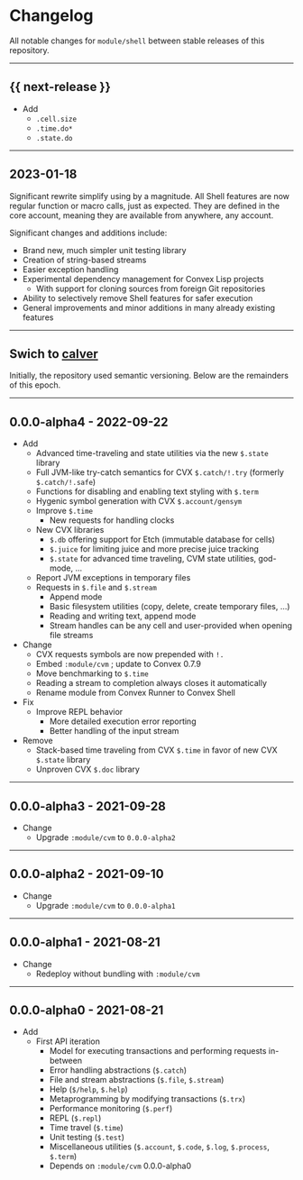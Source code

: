 # Changelog

All notable changes for `module/shell` between stable releases of this
repository.


---


## {{ next-release }}

- Add
    - `.cell.size`
    - `.time.do*` 
    - `.state.do`

---


## 2023-01-18

Significant rewrite simplify using by a magnitude. All Shell features are now
regular function or macro calls, just as expected. They are defined in the core
account, meaning they are available from anywhere, any account.

Significant changes and additions include:

- Brand new, much simpler unit testing library
- Creation of string-based streams
- Easier exception handling
- Experimental dependency management for Convex Lisp projects
    - With support for cloning sources from foreign Git repositories 
- Ability to selectively remove Shell features for safer execution
- General improvements and minor additions in many already existing features


---


## Swich to [calver](https://calver.org)

Initially, the repository used semantic versioning. Below are the remainders of
this epoch.


---


## 0.0.0-alpha4 - 2022-09-22

- Add
    - Advanced time-traveling and state utilities via the new `$.state` library
    - Full JVM-like try-catch semantics for CVX `$.catch/!.try` (formerly `$.catch/!.safe`)
    - Functions for disabling and enabling text styling with `$.term`
    - Hygenic symbol generation with CVX `$.account/gensym`
    - Improve `$.time`
        - New requests for handling clocks
    - New CVX libraries
        - `$.db` offering support for Etch (immutable database for cells)
        - `$.juice` for limiting juice and more precise juice tracking
        - `$.state` for advanced time traveling, CVM state utilities, god-mode, ...
    - Report JVM exceptions in temporary files
    - Requests in `$.file` and `$.stream`
        - Append mode
        - Basic filesystem utilities (copy, delete, create temporary files, ...)
        - Reading and writing text, append mode
        - Stream handles can be any cell and user-provided when opening file streams
- Change
    - CVX requests symbols are now prepended with `!.`
    - Embed `:module/cvm` ; update to Convex 0.7.9
    - Move benchmarking to `$.time`
    - Reading a stream to completion always closes it automatically
    - Rename module from Convex Runner to Convex Shell
- Fix
    - Improve REPL behavior
        - More detailed execution error reporting
        - Better handling of the input stream
- Remove
    - Stack-based time traveling from CVX `$.time` in favor of new CVX `$.state` library
    - Unproven CVX `$.doc` library


---


## 0.0.0-alpha3 - 2021-09-28

- Change
    - Upgrade `:module/cvm` to `0.0.0-alpha2`


---


## 0.0.0-alpha2 - 2021-09-10

- Change
    - Upgrade `:module/cvm` to `0.0.0-alpha1`


---


## 0.0.0-alpha1 - 2021-08-21

- Change
    - Redeploy without bundling with `:module/cvm`


---


## 0.0.0-alpha0 - 2021-08-21

- Add
    - First API iteration
        - Model for executing transactions and performing requests in-between
        - Error handling abstractions (`$.catch`)
        - File and stream abstractions (`$.file`, `$.stream`)
        - Help (`$/help`, `$.help`)
        - Metaprogramming by modifying transactions (`$.trx`)
        - Performance monitoring (`$.perf`)
        - REPL (`$.repl`)
        - Time travel (`$.time`)
        - Unit testing (`$.test`)
        - Miscellaneous utilities (`$.account`, `$.code`, `$.log`, `$.process`, `$.term`)
        - Depends on `:module/cvm` 0.0.0-alpha0
